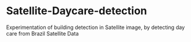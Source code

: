 # Satellite-Daycare-detection
Experimentation of building detection in Satellite image, by detecting day care from Brazil Satellite Data
